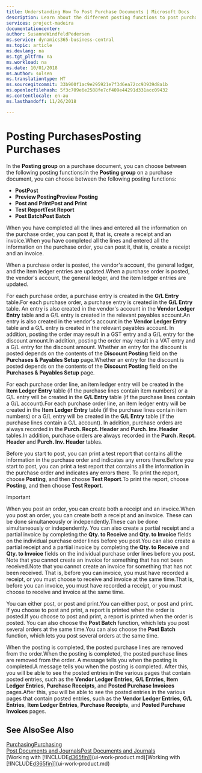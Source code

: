```yaml
---
title: Understanding How To Post Purchase Documents | Microsoft Docs
description: Learn about the different posting functions to post purchase documents.
services: project-madeira
documentationcenter: 
author: SusanneWindfeldPedersen
ms.service: dynamics365-business-central
ms.topic: article
ms.devlang: na
ms.tgt_pltfrm: na
ms.workload: na
ms.date: 10/01/2018
ms.author: solsen
ms.translationtype: HT
ms.sourcegitcommit: 33b900f1ac9e295921e7f3d6ea72cc93939d8a1b
ms.openlocfilehash: 5f3c709e6e2588fe7cf409e44291d331acc09432
ms.contentlocale: en-au
ms.lasthandoff: 11/26/2018

---
```

# <a name="posting-purchases"></a><span data-ttu-id="25da4-103">Posting Purchases</span><span class="sxs-lookup"><span data-stu-id="25da4-103">Posting Purchases</span></span>
<span data-ttu-id="25da4-104">In the **Posting group** on a purchase document, you can choose between the following posting functions:</span><span class="sxs-lookup"><span data-stu-id="25da4-104">In the **Posting group** on a purchase document, you can choose between the following posting functions:</span></span>

* <span data-ttu-id="25da4-105">**Post**</span><span class="sxs-lookup"><span data-stu-id="25da4-105">**Post**</span></span>
* <span data-ttu-id="25da4-106">**Preview Posting**</span><span class="sxs-lookup"><span data-stu-id="25da4-106">**Preview Posting**</span></span>
* <span data-ttu-id="25da4-107">**Post and Print**</span><span class="sxs-lookup"><span data-stu-id="25da4-107">**Post and Print**</span></span>
* <span data-ttu-id="25da4-108">**Test Report**</span><span class="sxs-lookup"><span data-stu-id="25da4-108">**Test Report**</span></span>
* <span data-ttu-id="25da4-109">**Post Batch**</span><span class="sxs-lookup"><span data-stu-id="25da4-109">**Post Batch**</span></span>

<span data-ttu-id="25da4-110">When you have completed all the lines and entered all the information on the purchase order, you can post it, that is, create a receipt and an invoice.</span><span class="sxs-lookup"><span data-stu-id="25da4-110">When you have completed all the lines and entered all the information on the purchase order, you can post it, that is, create a receipt and an invoice.</span></span>

<span data-ttu-id="25da4-111">When a purchase order is posted, the vendor's account, the general ledger, and the item ledger entries are updated.</span><span class="sxs-lookup"><span data-stu-id="25da4-111">When a purchase order is posted, the vendor's account, the general ledger, and the item ledger entries are updated.</span></span>

<span data-ttu-id="25da4-112">For each purchase order, a purchase entry is created in the **G/L Entry** table.</span><span class="sxs-lookup"><span data-stu-id="25da4-112">For each purchase order, a purchase entry is created in the **G/L Entry** table.</span></span> <span data-ttu-id="25da4-113">An entry is also created in the vendor's account in the **Vendor Ledger Entry** table and a G/L entry is created in the relevant payables account.</span><span class="sxs-lookup"><span data-stu-id="25da4-113">An entry is also created in the vendor's account in the **Vendor Ledger Entry** table and a G/L entry is created in the relevant payables account.</span></span> <span data-ttu-id="25da4-114">In addition, posting the order may result in a GST entry and a G/L entry for the discount amount.</span><span class="sxs-lookup"><span data-stu-id="25da4-114">In addition, posting the order may result in a VAT entry and a G/L entry for the discount amount.</span></span> <span data-ttu-id="25da4-115">Whether an entry for the discount is posted depends on the contents of the **Discount Posting** field on the **Purchases & Payables Setup** page.</span><span class="sxs-lookup"><span data-stu-id="25da4-115">Whether an entry for the discount is posted depends on the contents of the **Discount Posting** field on the **Purchases & Payables Setup** page.</span></span>

<span data-ttu-id="25da4-116">For each purchase order line, an item ledger entry will be created in the **Item Ledger Entry** table (if the purchase lines contain item numbers) or a G/L entry will be created in the **G/L Entry** table (if the purchase lines contain a G/L account).</span><span class="sxs-lookup"><span data-stu-id="25da4-116">For each purchase order line, an item ledger entry will be created in the **Item Ledger Entry** table (if the purchase lines contain item numbers) or a G/L entry will be created in the **G/L Entry** table (if the purchase lines contain a G/L account).</span></span> <span data-ttu-id="25da4-117">In addition, purchase orders are always recorded in the **Purch. Recpt. Header** and **Purch. Inv. Header** tables.</span><span class="sxs-lookup"><span data-stu-id="25da4-117">In addition, purchase orders are always recorded in the **Purch. Recpt. Header** and **Purch. Inv. Header** tables.</span></span>

<span data-ttu-id="25da4-118">Before you start to post, you can print a test report that contains all the information in the purchase order and indicates any errors there.</span><span class="sxs-lookup"><span data-stu-id="25da4-118">Before you start to post, you can print a test report that contains all the information in the purchase order and indicates any errors there.</span></span> <span data-ttu-id="25da4-119">To print the report, choose **Posting**, and then choose **Test Report**.</span><span class="sxs-lookup"><span data-stu-id="25da4-119">To print the report, choose **Posting**, and then choose **Test Report**.</span></span>

> [!IMPORTANT]  
>   <span data-ttu-id="25da4-120">When you post an order, you can create both a receipt and an invoice.</span><span class="sxs-lookup"><span data-stu-id="25da4-120">When you post an order, you can create both a receipt and an invoice.</span></span> <span data-ttu-id="25da4-121">These can be done simultaneously or independently.</span><span class="sxs-lookup"><span data-stu-id="25da4-121">These can be done simultaneously or independently.</span></span> <span data-ttu-id="25da4-122">You can also create a partial receipt and a partial invoice by completing the **Qty. to Receive** and **Qty. to Invoice** fields on the individual purchase order lines before you post.</span><span class="sxs-lookup"><span data-stu-id="25da4-122">You can also create a partial receipt and a partial invoice by completing the **Qty. to Receive** and **Qty. to Invoice** fields on the individual purchase order lines before you post.</span></span> <span data-ttu-id="25da4-123">Note that you cannot create an invoice for something that has not been received.</span><span class="sxs-lookup"><span data-stu-id="25da4-123">Note that you cannot create an invoice for something that has not been received.</span></span> <span data-ttu-id="25da4-124">That is, before you can invoice, you must have recorded a receipt, or you must choose to receive and invoice at the same time.</span><span class="sxs-lookup"><span data-stu-id="25da4-124">That is, before you can invoice, you must have recorded a receipt, or you must choose to receive and invoice at the same time.</span></span>

<span data-ttu-id="25da4-125">You can either post, or post and print.</span><span class="sxs-lookup"><span data-stu-id="25da4-125">You can either post, or post and print.</span></span> <span data-ttu-id="25da4-126">If you choose to post and print, a report is printed when the order is posted.</span><span class="sxs-lookup"><span data-stu-id="25da4-126">If you choose to post and print, a report is printed when the order is posted.</span></span> <span data-ttu-id="25da4-127">You can also choose the **Post Batch** function, which lets you post several orders at the same time.</span><span class="sxs-lookup"><span data-stu-id="25da4-127">You can also choose the **Post Batch** function, which lets you post several orders at the same time.</span></span>

<span data-ttu-id="25da4-128">When the posting is completed, the posted purchase lines are removed from the order.</span><span class="sxs-lookup"><span data-stu-id="25da4-128">When the posting is completed, the posted purchase lines are removed from the order.</span></span> <span data-ttu-id="25da4-129">A message tells you when the posting is completed.</span><span class="sxs-lookup"><span data-stu-id="25da4-129">A message tells you when the posting is completed.</span></span> <span data-ttu-id="25da4-130">After this, you will be able to see the posted entries in the various pages that contain posted entries, such as the **Vendor Ledger Entries**, **G/L Entries**, **Item Ledger Entries**, **Purchase Receipts**, and **Posted Purchase Invoices** pages.</span><span class="sxs-lookup"><span data-stu-id="25da4-130">After this, you will be able to see the posted entries in the various pages that contain posted entries, such as the **Vendor Ledger Entries**, **G/L Entries**, **Item Ledger Entries**, **Purchase Receipts**, and **Posted Purchase Invoices** pages.</span></span>

## <a name="see-also"></a><span data-ttu-id="25da4-131">See Also</span><span class="sxs-lookup"><span data-stu-id="25da4-131">See Also</span></span>
[<span data-ttu-id="25da4-132">Purchasing</span><span class="sxs-lookup"><span data-stu-id="25da4-132">Purchasing</span></span>](purchasing-manage-purchasing.md)  
[<span data-ttu-id="25da4-133">Post Documents and Journals</span><span class="sxs-lookup"><span data-stu-id="25da4-133">Post Documents and Journals</span></span>](ui-post-documents-journals.md)  
<span data-ttu-id="25da4-134">[Working with [!INCLUDE[d365fin](includes/d365fin_md.md)]](ui-work-product.md)</span><span class="sxs-lookup"><span data-stu-id="25da4-134">[Working with [!INCLUDE[d365fin](includes/d365fin_md.md)]](ui-work-product.md)</span></span>


